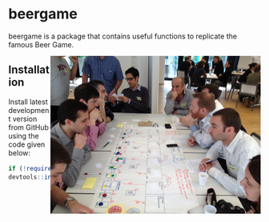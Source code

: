 # beergame

beergame is a package that contains useful functions to replicate the famous Beer Game.

<img src="man/my_figures/game1.png" align="right" alt="" width="420" />

## Installation

Install latest development version from GitHub using the code given below:

```r
if (!require('devtools')) install.packages('devtools')
devtools::install_github('fhernanb/beergame', force=TRUE)
```